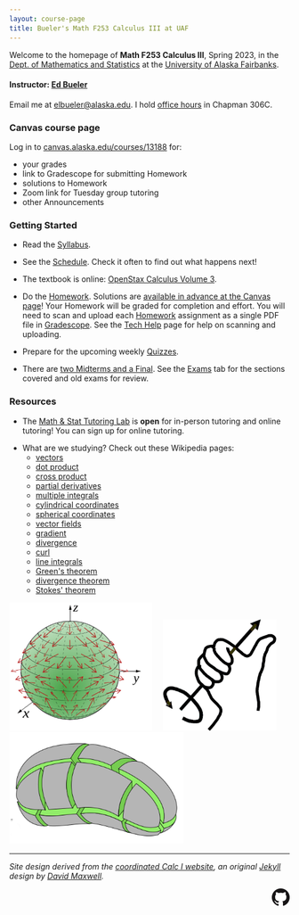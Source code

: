 ```yaml
---
layout: course-page
title: Bueler's Math F253 Calculus III at UAF
---
```


Welcome to the homepage of **Math F253 Calculus III**, Spring 2023, in the [Dept. of Mathematics and Statistics](http://www.uaf.edu/dms/) at the [University of Alaska Fairbanks](http://www.uaf.edu/).

#### Instructor:  [Ed Bueler](http://bueler.github.io/)

Email me at [elbueler@alaska.edu](mailto:elbueler@alaska.edu).  I hold [office hours](http://bueler.github.io/OffHrs.htm) in Chapman 306C.

### Canvas course page

Log in to [canvas.alaska.edu/courses/13188](https://canvas.alaska.edu/courses/13188) for:

  * your grades
  * link to Gradescope for submitting Homework
  * solutions to Homework
  * Zoom link for Tuesday group tutoring
  * other Announcements

### Getting Started

* Read the [Syllabus](assets/general/syllabus.pdf).

* See the [Schedule](assets/general/schedule.pdf).  Check it often to find out what happens next!

* The textbook is online: [OpenStax Calculus Volume 3](https://openstax.org/details/books/calculus-volume-3).

* Do the [Homework](homework.html).  Solutions are [available in advance at the Canvas page](https://canvas.alaska.edu/courses/13188/modules)!  Your Homework will be graded for completion and effort.  You will need to scan and upload each [Homework](homework.html) assignment as a single PDF file in [Gradescope](https://canvas.alaska.edu/courses/13188/external_tools/114?display=borderless).  See the [Tech Help](techHelp.html) page for help on scanning and uploading.

* Prepare for the upcoming weekly [Quizzes](quizzes.html).

* There are [two Midterms and a Final](exams.html).  See the [Exams](exams.html) tab for the sections covered and old exams for review.

### Resources

* The [Math & Stat Tutoring Lab](https://www.uaf.edu/dms/mathlab/index.php) is **open** for in-person tutoring and online tutoring!  You can sign up for online tutoring.

<!--
* The [Quizzes](quizzes.html) and [Exams](exams.html) tabs include old versions with solutions.
/-->

* What are we studying?  Check out these Wikipedia pages:
   * [vectors](https://en.wikipedia.org/wiki/Vector)
   * [dot product](https://en.wikipedia.org/wiki/Dot_product)
   * [cross product](https://en.wikipedia.org/wiki/Cross_product)
   * [partial derivatives](https://en.wikipedia.org/wiki/Partial_derivative)
   * [multiple integrals](https://en.wikipedia.org/wiki/Multiple_integral)
   * [cylindrical coordinates](https://en.wikipedia.org/wiki/Cylindrical_coordinate_system)
   * [spherical coordinates](https://en.wikipedia.org/wiki/Spherical_coordinate_system)
   * [vector fields](https://en.wikipedia.org/wiki/Vector_field)
   * [gradient](https://en.wikipedia.org/wiki/Gradient)
   * [divergence](https://en.wikipedia.org/wiki/Divergence)
   * [curl](https://en.wikipedia.org/wiki/Curl_(mathematics))
   * [line integrals](https://en.wikipedia.org/wiki/Line_integral)
   * [Green's theorem](https://en.wikipedia.org/wiki/Green%27s_theorem)
   * [divergence theorem](https://en.wikipedia.org/wiki/Divergence_theorem)
   * [Stokes' theorem](https://en.wikipedia.org/wiki/Stokes%27_theorem)

[<img src="assets/images/vector-field-sphere.svg" height="230">](https://en.wikipedia.org/wiki/Vector_field "vector field on a sphere") &nbsp; &nbsp; [<img src="assets/images/right-hand-rule.png" height="200">](https://en.wikipedia.org/wiki/Curl_(mathematics) "right-hand-rule for curl") &nbsp; &nbsp; [<img src="assets/images/div-theorem-crop.png" height="200">](https://en.wikipedia.org/wiki/Divergence_theorem "divergence theorem")

---
_Site design derived from the [coordinated Calc I website](https://uaf-math251.github.io/), an original [Jekyll](https://jekyllrb.com/) design by [David Maxwell](https://damaxwell.github.io/)._

[<img src="assets/images/GitHub-Mark-32px.png" align="right">](https://github.com/bueler/calc3 "github repository for this site")
